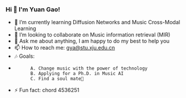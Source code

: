 ### Hi 👋 I'm Yuan Gao!

<!--
**Annmixiu/Annmixiu** is a ✨ _special_ ✨ repository because its `README.md` (this file) appears on your GitHub profile.

Here are some ideas to get you started:
-->

- 🌱 I’m currently learning Diffusion Networks and Music Cross-Modal Learning
- 👯 I’m looking to collaborate on Music information retrieval (MIR)
- 💬 Ask me about anything, I am happy to do my best to help you
- 📫 How to reach me: gya@stu.xju.edu.cn
- 🎶 Goals:
-           A. Change music with the power of technology
            B. Applying for a Ph.D. in Music AI
            C. Find a soul mate🤣
- ⚡ Fun fact: chord 4536251
